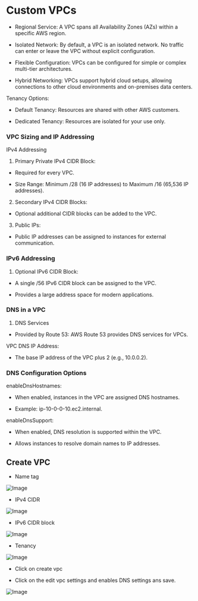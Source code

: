 # Custom VPCs

- Regional Service: A VPC spans all Availability Zones (AZs) within a specific AWS region.

- Isolated Network: By default, a VPC is an isolated network. No traffic can enter or leave the VPC without explicit configuration.

- Flexible Configuration: VPCs can be configured for simple or complex multi-tier architectures.

- Hybrid Networking: VPCs support hybrid cloud setups, allowing connections to other cloud environments and on-premises data centers.

Tenancy Options:

- Default Tenancy: Resources are shared with other AWS customers.

- Dedicated Tenancy: Resources are isolated for your use only.


### VPC Sizing and IP Addressing

IPv4 Addressing

1. Primary Private IPv4 CIDR Block:

- Required for every VPC.

- Size Range: Minimum /28 (16 IP addresses) to Maximum /16 (65,536 IP addresses).

2. Secondary IPv4 CIDR Blocks:

- Optional additional CIDR blocks can be added to the VPC.

3. Public IPs:

- Public IP addresses can be assigned to instances for external communication.

### IPv6 Addressing

1. Optional IPv6 CIDR Block:

- A single /56 IPv6 CIDR block can be assigned to the VPC.

- Provides a large address space for modern applications.

### DNS in a VPC

1. DNS Services

- Provided by Route 53: AWS Route 53 provides DNS services for VPCs.

VPC DNS IP Address:

- The base IP address of the VPC plus 2 (e.g., 10.0.0.2).

### DNS Configuration Options

enableDnsHostnames:

- When enabled, instances in the VPC are assigned DNS hostnames.

- Example: ip-10-0-0-10.ec2.internal.

enableDnsSupport:

- When enabled, DNS resolution is supported within the VPC.

- Allows instances to resolve domain names to IP addresses.


## Create VPC

- Name tag

![Image](https://github.com/user-attachments/assets/f988ff37-ba8f-4665-a153-31a45019c7d7)

- IPv4 CIDR

![Image](https://github.com/user-attachments/assets/652eca1b-7763-45e9-933e-6e6604047db5)

- IPv6 CIDR block

![Image](https://github.com/user-attachments/assets/a409a8c5-2611-4120-9fe0-b843f8af3e7f)

- Tenancy

![Image](https://github.com/user-attachments/assets/a17ba613-ee33-4924-be68-3079cbdfa4b1)

- Click on create vpc


- Click on the edit vpc settings and enables DNS settings ans save.

![Image](https://github.com/user-attachments/assets/4496e099-061c-44be-b139-059cb3ac9957)

